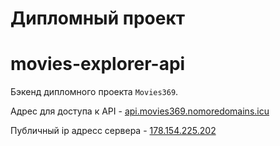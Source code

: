 # Дипломный проект
# movies-explorer-api

Бэкенд дипломного проекта `Movies369`.
  
Адрес для доступа к API - [api.movies369.nomoredomains.icu](https://api.movies369.nomoredomains.icu/)

Публичный ip адресс сервера - [178.154.225.202](178.154.225.202)

